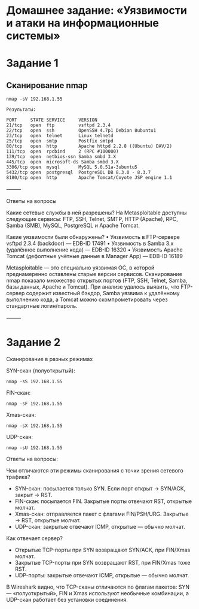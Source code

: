# Домашнее задание: «Уязвимости и атаки на информационные системы»

# Задание 1

## Сканирование nmap

```
nmap -sV 192.168.1.55

Результаты:

PORT     STATE SERVICE     VERSION
21/tcp   open  ftp         vsftpd 2.3.4
22/tcp   open  ssh         OpenSSH 4.7p1 Debian 8ubuntu1
23/tcp   open  telnet      Linux telnetd
25/tcp   open  smtp        Postfix smtpd
80/tcp   open  http        Apache httpd 2.2.8 ((Ubuntu) DAV/2)
111/tcp  open  rpcbind     2 (RPC #100000)
139/tcp  open  netbios-ssn Samba smbd 3.X
445/tcp  open  microsoft-ds Samba smbd 3.X
3306/tcp open  mysql       MySQL 5.0.51a-3ubuntu5
5432/tcp open  postgresql  PostgreSQL DB 8.3.0 - 8.3.7
8180/tcp open  http        Apache Tomcat/Coyote JSP engine 1.1
```

⸻

Ответы на вопросы

Какие сетевые службы в ней разрешены?
На Metasploitable доступны следующие сервисы: FTP, SSH, Telnet, SMTP, HTTP (Apache), RPC, Samba (SMB), MySQL, PostgreSQL и Apache Tomcat.

Какие уязвимости были обнаружены?
	•	Уязвимость в FTP-сервере vsftpd 2.3.4 (backdoor) — EDB-ID 17491
	•	Уязвимость в Samba 3.x (удалённое выполнение кода) — EDB-ID 16320
	•	Уязвимость Apache Tomcat (дефолтные учётные данные в Manager App) — EDB-ID 16189

Metasploitable — это специально уязвимая ОС, в которой преднамеренно оставлены старые версии сервисов. Сканирование nmap показало множество открытых портов (FTP, SSH, Telnet, Samba, базы данных, Apache и Tomcat).
При анализе удалось выявить, что FTP-сервер содержит известный бэкдор, Samba уязвима к удалённому выполнению кода, а Tomcat можно скомпрометировать через стандартные логин/пароль.

⸻

# Задание 2

Сканирование в разных режимах

SYN-скан (полуоткрытый):
```
nmap -sS 192.168.1.55
```

FIN-скан:
```
nmap -sF 192.168.1.55
```

Xmas-скан:
```
nmap -sX 192.168.1.55
```

UDP-скан:
```
nmap -sU 192.168.1.55
```

Ответы на вопросы:

Чем отличаются эти режимы сканирования с точки зрения сетевого трафика?
- SYN-скан: посылается только SYN. Если порт открыт → SYN/ACK, закрыт → RST.
- FIN-скан: посылается FIN. Закрытые порты отвечают RST, открытые молчат.
- Xmas-скан: отправляется пакет с флагами FIN/PSH/URG. Закрытые → RST, открытые молчат.
- UDP-скан: закрытые отвечают ICMP, открытые — обычно молчат.

Как отвечает сервер?
- Открытые TCP-порты при SYN возвращают SYN/ACK, при FIN/Xmas молчат.
- Закрытые TCP-порты при SYN возвращают RST, при FIN/Xmas тоже RST.
- UDP-порты: закрытые отвечают ICMP, открытые — обычно молчат.

В Wireshark видно, что TCP-сканы отличаются по флагам пакетов: SYN — «полуоткрытый», FIN и Xmas используют необычные комбинации, а UDP-скан работает без установки соединения.
